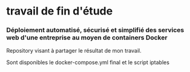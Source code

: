 # travail de fin d'étude
### Déploiement automatisé, sécurisé et simplifié des services web d'une entreprise au moyen de containers Docker

Repository visant à partager le résultat de mon travail.

Sont disponibles le docker-compose.yml final et le script iptables
